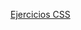 
[Ejercicios CSS](https://code.tutsplus.com/tutorials/10-css3-properties-you-need-to-be-familiar-with--net-16417)